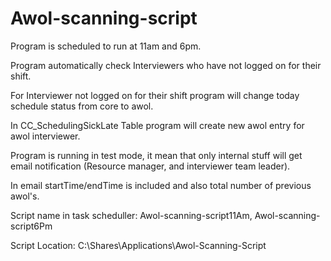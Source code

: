 # Awol-scanning-script

Program is scheduled to run at 11am and 6pm.

Program automatically check Interviewers who have not logged on for their shift.

For Interviewer not logged on for their shift program will change today schedule status from core to awol.

In CC_SchedulingSickLate Table program will create new awol entry for awol interviewer.

Program is running in test mode, it mean that only internal stuff will get email notification (Resource manager, and interviewer team leader).

In email startTime/endTime is included and also total number of previous awol's.

Script name in task scheduller: Awol-scanning-script11Am, Awol-scanning-script6Pm

Script Location: C:\Shares\Applications\Awol-Scanning-Script
